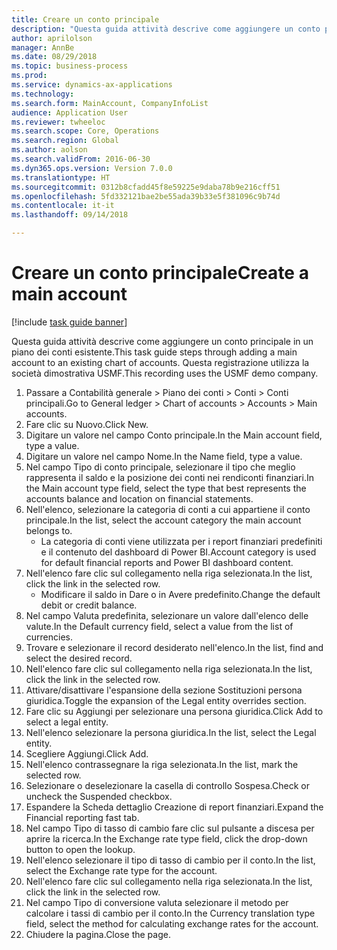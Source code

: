 ```yaml
--- 
title: Creare un conto principale
description: "Questa guida attività descrive come aggiungere un conto principale in un piano dei conti esistente."
author: aprilolson
manager: AnnBe
ms.date: 08/29/2018
ms.topic: business-process
ms.prod: 
ms.service: dynamics-ax-applications
ms.technology: 
ms.search.form: MainAccount, CompanyInfoList
audience: Application User
ms.reviewer: twheeloc
ms.search.scope: Core, Operations
ms.search.region: Global
ms.author: aolson
ms.search.validFrom: 2016-06-30
ms.dyn365.ops.version: Version 7.0.0
ms.translationtype: HT
ms.sourcegitcommit: 0312b8cfadd45f8e59225e9daba78b9e216cff51
ms.openlocfilehash: 5fd332121bae2be55ada39b33e5f381096c9b74d
ms.contentlocale: it-it
ms.lasthandoff: 09/14/2018

---
```

# <a name="create-a-main-account"></a><span data-ttu-id="75472-103">Creare un conto principale</span><span class="sxs-lookup"><span data-stu-id="75472-103">Create a main account</span></span>

[!include [task guide banner](../../includes/task-guide-banner.md)]

<span data-ttu-id="75472-104">Questa guida attività descrive come aggiungere un conto principale in un piano dei conti esistente.</span><span class="sxs-lookup"><span data-stu-id="75472-104">This task guide steps through adding a main account to an existing chart of accounts.</span></span> <span data-ttu-id="75472-105">Questa registrazione utilizza la società dimostrativa USMF.</span><span class="sxs-lookup"><span data-stu-id="75472-105">This recording uses the USMF demo company.</span></span>  

1. <span data-ttu-id="75472-106">Passare a Contabilità generale > Piano dei conti > Conti > Conti principali.</span><span class="sxs-lookup"><span data-stu-id="75472-106">Go to General ledger > Chart of accounts > Accounts > Main accounts.</span></span>
2. <span data-ttu-id="75472-107">Fare clic su Nuovo.</span><span class="sxs-lookup"><span data-stu-id="75472-107">Click New.</span></span>
3. <span data-ttu-id="75472-108">Digitare un valore nel campo Conto principale.</span><span class="sxs-lookup"><span data-stu-id="75472-108">In the Main account field, type a value.</span></span>
4. <span data-ttu-id="75472-109">Digitare un valore nel campo Nome.</span><span class="sxs-lookup"><span data-stu-id="75472-109">In the Name field, type a value.</span></span>
5. <span data-ttu-id="75472-110">Nel campo Tipo di conto principale, selezionare il tipo che meglio rappresenta il saldo e la posizione dei conti nei rendiconti finanziari.</span><span class="sxs-lookup"><span data-stu-id="75472-110">In the Main account type field, select the type that best represents the accounts balance and location on financial statements.</span></span>
6. <span data-ttu-id="75472-111">Nell'elenco, selezionare la categoria di conti a cui appartiene il conto principale.</span><span class="sxs-lookup"><span data-stu-id="75472-111">In the list, select the account category the main account belongs to.</span></span>
    * <span data-ttu-id="75472-112">La categoria di conti viene utilizzata per i report finanziari predefiniti e il contenuto del dashboard di Power BI.</span><span class="sxs-lookup"><span data-stu-id="75472-112">Account category is used for default financial reports and Power BI dashboard content.</span></span>  
7. <span data-ttu-id="75472-113">Nell'elenco fare clic sul collegamento nella riga selezionata.</span><span class="sxs-lookup"><span data-stu-id="75472-113">In the list, click the link in the selected row.</span></span>
    * <span data-ttu-id="75472-114">Modificare il saldo in Dare o in Avere predefinito.</span><span class="sxs-lookup"><span data-stu-id="75472-114">Change the default debit or credit balance.</span></span>  
8. <span data-ttu-id="75472-115">Nel campo Valuta predefinita, selezionare un valore dall'elenco delle valute.</span><span class="sxs-lookup"><span data-stu-id="75472-115">In the Default currency field, select a value from the list of currencies.</span></span>
9. <span data-ttu-id="75472-116">Trovare e selezionare il record desiderato nell'elenco.</span><span class="sxs-lookup"><span data-stu-id="75472-116">In the list, find and select the desired record.</span></span>
10. <span data-ttu-id="75472-117">Nell'elenco fare clic sul collegamento nella riga selezionata.</span><span class="sxs-lookup"><span data-stu-id="75472-117">In the list, click the link in the selected row.</span></span>
11. <span data-ttu-id="75472-118">Attivare/disattivare l'espansione della sezione Sostituzioni persona giuridica.</span><span class="sxs-lookup"><span data-stu-id="75472-118">Toggle the expansion of the Legal entity overrides section.</span></span>
12. <span data-ttu-id="75472-119">Fare clic su Aggiungi per selezionare una persona giuridica.</span><span class="sxs-lookup"><span data-stu-id="75472-119">Click Add to select a legal entity.</span></span>
13. <span data-ttu-id="75472-120">Nell'elenco selezionare la persona giuridica.</span><span class="sxs-lookup"><span data-stu-id="75472-120">In the list, select the Legal entity.</span></span>
14. <span data-ttu-id="75472-121">Scegliere Aggiungi.</span><span class="sxs-lookup"><span data-stu-id="75472-121">Click Add.</span></span>
15. <span data-ttu-id="75472-122">Nell'elenco contrassegnare la riga selezionata.</span><span class="sxs-lookup"><span data-stu-id="75472-122">In the list, mark the selected row.</span></span>
16. <span data-ttu-id="75472-123">Selezionare o deselezionare la casella di controllo Sospesa.</span><span class="sxs-lookup"><span data-stu-id="75472-123">Check or uncheck the Suspended checkbox.</span></span>
17. <span data-ttu-id="75472-124">Espandere la Scheda dettaglio Creazione di report finanziari.</span><span class="sxs-lookup"><span data-stu-id="75472-124">Expand the Financial reporting fast tab.</span></span>
18. <span data-ttu-id="75472-125">Nel campo Tipo di tasso di cambio fare clic sul pulsante a discesa per aprire la ricerca.</span><span class="sxs-lookup"><span data-stu-id="75472-125">In the Exchange rate type field, click the drop-down button to open the lookup.</span></span>
19. <span data-ttu-id="75472-126">Nell'elenco selezionare il tipo di tasso di cambio per il conto.</span><span class="sxs-lookup"><span data-stu-id="75472-126">In the list, select the Exchange rate type for the account.</span></span>
20. <span data-ttu-id="75472-127">Nell'elenco fare clic sul collegamento nella riga selezionata.</span><span class="sxs-lookup"><span data-stu-id="75472-127">In the list, click the link in the selected row.</span></span>
21. <span data-ttu-id="75472-128">Nel campo Tipo di conversione valuta selezionare il metodo per calcolare i tassi di cambio per il conto.</span><span class="sxs-lookup"><span data-stu-id="75472-128">In the Currency translation type field, select the method for calculating exchange rates for the account.</span></span>
22. <span data-ttu-id="75472-129">Chiudere la pagina.</span><span class="sxs-lookup"><span data-stu-id="75472-129">Close the page.</span></span>


